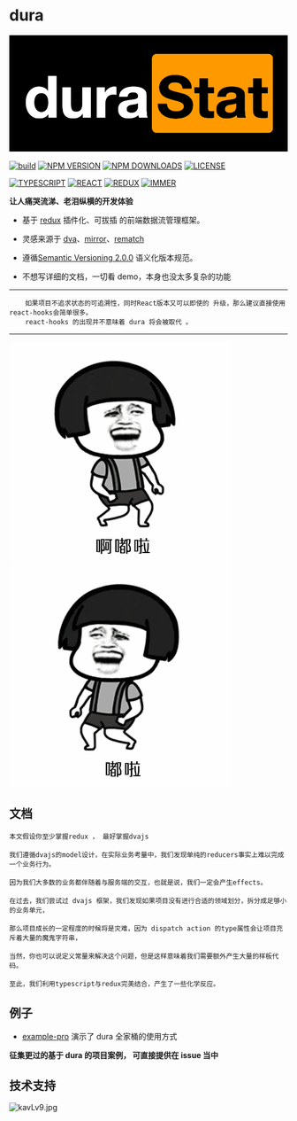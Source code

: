 # dura

<p align="center">
    <img src="image/logo.png">
</p>

[![build](https://img.shields.io/github/workflow/status/ityuany/dura/build?logo=github&style=flat-square)](https://github.com/ityuany/dura)
[![NPM VERSION](https://img.shields.io/npm/v/@dura/react.svg?logo=npm&style=flat-square)](https://www.npmjs.com/package/@dura/react)
[![NPM DOWNLOADS](http://img.shields.io/npm/dm/@dura/react.svg?logo=npm&style=flat-square)](https://www.npmjs.com/package/@dura/react)
[![LICENSE](https://img.shields.io/npm/l/@dura/react?logo=npm&style=flat-square)](https://github.com/ityuany/dura)

[![TYPESCRIPT](https://img.shields.io/github/package-json/dependency-version/ityuany/dura/dev/typescript/master?logo=typescript&style=flat-square)](https://www.typescriptlang.org/)
[![REACT](https://img.shields.io/github/package-json/dependency-version/ityuany/dura/dev/react/master?logo=react&style=flat-square)](https://reactjs.org/)
[![REDUX](https://img.shields.io/github/package-json/dependency-version/ityuany/dura/dev/redux/master?logo=redux&style=flat-square&color=6B49B8)](https://redux.js.org/)
[![IMMER](https://img.shields.io/github/package-json/dependency-version/ityuany/dura/dev/immer/master?logo=perl&style=flat-square&color=44B89D)](https://immerjs.github.io/immer/docs/introduction)

**让人痛哭流涕、老泪纵横的开发体验**

- 基于 [redux](https://github.com/reduxjs/redux) 插件化、可拔插 的前端数据流管理框架。

- 灵感来源于 [dva](https://github.com/dvajs/dva)、[mirror](https://github.com/mirrorjs/mirror)、[rematch](https://github.com/rematch/rematch)

- 遵循[Semantic Versioning 2.0.0](https://semver.org/lang/zh-CN/) 语义化版本规范。

- 不想写详细的文档，一切看 demo，本身也没太多复杂的功能

---

        如果项目不追求状态的可追溯性，同时React版本又可以即使的 升级，那么建议直接使用react-hooks会简单很多。
        react-hooks 的出现并不意味着 dura 将会被取代 。

---

![](https://github.com/CN-YUANYU/dura/blob/v2.x/image/timg-l.gif?raw=true) ![](https://github.com/CN-YUANYU/dura/blob/v2.x/image/timg-r.gif?raw=true)

## 文档

    本文假设你至少掌握redux ， 最好掌握dvajs

    我们遵循dvajs的model设计，在实际业务考量中，我们发现单纯的reducers事实上难以完成一个业务行为。

    因为我们大多数的业务都伴随着与服务端的交互，也就是说，我们一定会产生effects。

    在过去，我们尝试过 dvajs 框架，我们发现如果项目没有进行合适的领域划分，拆分成足够小的业务单元，

    那么项目成长的一定程度的时候将是灾难，因为 dispatch action 的type属性会让项目充斥着大量的魔鬼字符串，

    当然，你也可以说定义常量来解决这个问题，但是这样意味着我们需要额外产生大量的样板代码。

    至此，我们利用typescript与redux完美结合，产生了一些化学反应。

## 例子

- [example-pro](https://github.com/CN-YUANYU/dura/tree/master/packages/example-pro) 演示了 dura 全家桶的使用方式

**征集更过的基于 dura 的项目案例， 可直接提供在 issue 当中**

## 技术支持

![kavLv9.jpg](https://s2.ax1x.com/2019/02/11/kavLv9.jpg)
